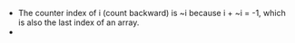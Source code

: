 * The counter index of i (count backward) is ~i because i + ~i = -1, which is also the last index of an array.
* 

